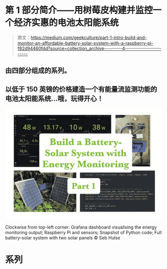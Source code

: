 # 第 1 部分简介——用树莓皮构建并监控一个经济实惠的电池太阳能系统

> 原文：<https://medium.com/geekculture/part-1-intro-build-and-monitor-an-affordable-battery-solar-system-with-a-raspberry-pi-f82d94460fdd?source=collection_archive---------4----------------------->

## 由四部分组成的系列。

## 以低于 150 英镑的价格建造一个有能量流监测功能的电池太阳能系统…哦，玩得开心！

![](img/c51786da45c208badfa99ed1f3025122.png)

Clockwise from top-left corner: Grafana dashboard visualising the energy monitoring output; Raspberry Pi and sensors; Snapshot of Python code; Full battery-solar system with two solar panels © Seb Hulse

# 系列